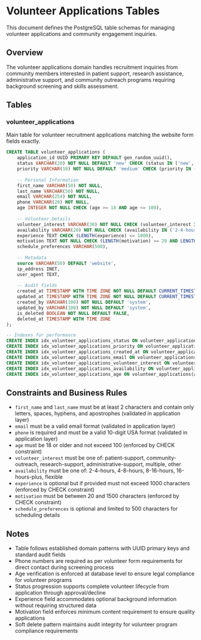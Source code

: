 # Volunteer Applications Tables

This document defines the PostgreSQL table schemas for managing volunteer applications and community engagement inquiries.

## Overview

The volunteer applications domain handles recruitment inquiries from community members interested in patient support, research assistance, administrative support, and community outreach programs requiring background screening and skills assessment.

## Tables

### volunteer_applications

Main table for volunteer recruitment applications matching the website form fields exactly.

```sql
CREATE TABLE volunteer_applications (
    application_id UUID PRIMARY KEY DEFAULT gen_random_uuid(),
    status VARCHAR(20) NOT NULL DEFAULT 'new' CHECK (status IN ('new', 'under-review', 'interview-scheduled', 'background-check', 'approved', 'declined', 'withdrawn')),
    priority VARCHAR(10) NOT NULL DEFAULT 'medium' CHECK (priority IN ('low', 'medium', 'high', 'urgent')),
    
    -- Personal Information
    first_name VARCHAR(50) NOT NULL,
    last_name VARCHAR(50) NOT NULL,
    email VARCHAR(254) NOT NULL,
    phone VARCHAR(20) NOT NULL,
    age INTEGER NOT NULL CHECK (age >= 18 AND age <= 100),
    
    -- Volunteer Details
    volunteer_interest VARCHAR(30) NOT NULL CHECK (volunteer_interest IN ('patient-support', 'community-outreach', 'research-support', 'administrative-support', 'multiple', 'other')),
    availability VARCHAR(20) NOT NULL CHECK (availability IN ('2-4-hours', '4-8-hours', '8-16-hours', '16-hours-plus', 'flexible')),
    experience TEXT CHECK (LENGTH(experience) <= 1000),
    motivation TEXT NOT NULL CHECK (LENGTH(motivation) >= 20 AND LENGTH(motivation) <= 1500),
    schedule_preferences VARCHAR(500),
    
    -- Metadata
    source VARCHAR(50) DEFAULT 'website',
    ip_address INET,
    user_agent TEXT,
    
    -- Audit fields
    created_at TIMESTAMP WITH TIME ZONE NOT NULL DEFAULT CURRENT_TIMESTAMP,
    updated_at TIMESTAMP WITH TIME ZONE NOT NULL DEFAULT CURRENT_TIMESTAMP,
    created_by VARCHAR(100) NOT NULL DEFAULT 'system',
    updated_by VARCHAR(100) NOT NULL DEFAULT 'system',
    is_deleted BOOLEAN NOT NULL DEFAULT FALSE,
    deleted_at TIMESTAMP WITH TIME ZONE
);

-- Indexes for performance
CREATE INDEX idx_volunteer_applications_status ON volunteer_applications(status) WHERE NOT is_deleted;
CREATE INDEX idx_volunteer_applications_priority ON volunteer_applications(priority) WHERE NOT is_deleted;
CREATE INDEX idx_volunteer_applications_created_at ON volunteer_applications(created_at) WHERE NOT is_deleted;
CREATE INDEX idx_volunteer_applications_email ON volunteer_applications(email) WHERE NOT is_deleted;
CREATE INDEX idx_volunteer_applications_volunteer_interest ON volunteer_applications(volunteer_interest) WHERE NOT is_deleted;
CREATE INDEX idx_volunteer_applications_availability ON volunteer_applications(availability) WHERE NOT is_deleted;
CREATE INDEX idx_volunteer_applications_age ON volunteer_applications(age) WHERE NOT is_deleted;

```




## Constraints and Business Rules

- `first_name` and `last_name` must be at least 2 characters and contain only letters, spaces, hyphens, and apostrophes (validated in application layer)
- `email` must be a valid email format (validated in application layer)
- `phone` is required and must be a valid 10-digit USA format (validated in application layer)
- `age` must be 18 or older and not exceed 100 (enforced by CHECK constraint)
- `volunteer_interest` must be one of: patient-support, community-outreach, research-support, administrative-support, multiple, other
- `availability` must be one of: 2-4-hours, 4-8-hours, 8-16-hours, 16-hours-plus, flexible
- `experience` is optional but if provided must not exceed 1000 characters (enforced by CHECK constraint)
- `motivation` must be between 20 and 1500 characters (enforced by CHECK constraint)
- `schedule_preferences` is optional and limited to 500 characters for scheduling details

## Notes

- Table follows established domain patterns with UUID primary keys and standard audit fields
- Phone numbers are required as per volunteer form requirements for direct contact during screening process
- Age verification is enforced at database level to ensure legal compliance for volunteer programs
- Status progression supports complete volunteer lifecycle from application through approval/decline
- Experience field accommodates optional background information without requiring structured data
- Motivation field enforces minimum content requirement to ensure quality applications
- Soft delete pattern maintains audit integrity for volunteer program compliance requirements